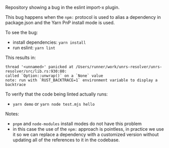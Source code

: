 Repository showing a bug in the eslint import-x plugin.

This bug happens when the `npm:` protocol is used to alias a dependency in package.json and the Yarn PnP install mode is used.

To see the bug:
- install dependencies: `yarn install`
- run eslint: `yarn lint`

This results in:
```
thread '<unnamed>' panicked at /Users/runner/work/unrs-resolver/unrs-resolver/src/lib.rs:930:80:
called `Option::unwrap()` on a `None` value
note: run with `RUST_BACKTRACE=1` environment variable to display a backtrace
```

To verify that the code being linted actually runs:
- `yarn demo` or `yarn node test.mjs hello`

Notes:
- `pnpm` and `node-modules` install modes do not have this problem
- in this case the use of the `npm:` approach is pointless, in practice we use it so we can replace a dependency with a customized version without updating all of the references to it in the codebase.


